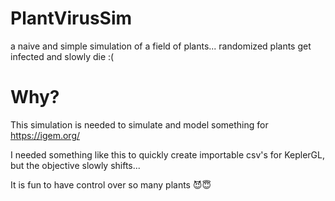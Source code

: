 # PlantVirusSim
a naive and simple simulation of a field of plants...
randomized plants get infected and slowly die :(

# Why?
This simulation is needed to simulate and model something for https://igem.org/ 

I needed something like this to quickly create importable csv's for KeplerGL,
but the objective slowly shifts...

It is fun to have control over so many plants 😈😇
